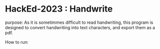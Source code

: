 # HackEd-2023 : Handwrite

purpose:
  As it is sometimmes difficult to read handwriting, this program is designed to convert handwriting into text characters, and export them as a pdf.

How to run:
